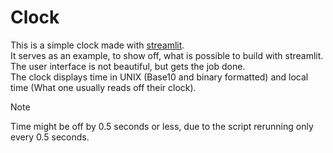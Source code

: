 # Clock

This is a simple clock made with [streamlit](https://streamlit.io). \
It serves as an example, to show off, what is possible to build with streamlit. \
The user interface is not beautiful, but gets the job done. \
The clock displays time in UNIX (Base10 and binary formatted) and local time (What one usually reads off their clock).

> [!NOTE]
> Time might be off by 0.5 seconds or less, due to the script rerunning only every 0.5 seconds.